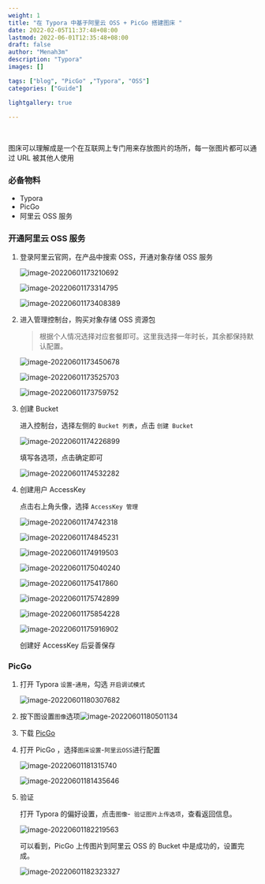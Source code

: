 ```yaml
---
weight: 1
title: "在 Typora 中基于阿里云 OSS + PicGo 搭建图床 "
date: 2022-02-05T11:37:48+08:00
lastmod: 2022-06-01T12:35:48+08:00
draft: false
author: "Menah3m"
description: "Typora"
images: []

tags: ["blog", "PicGo" ,"Typora", "OSS"]
categories: ["Guide"]

lightgallery: true

---
```


<br>

图床可以理解成是一个在互联网上专门用来存放图片的场所，每一张图片都可以通过 URL 被其他人使用

<!--more-->

### 必备物料

- Typora
- PicGo
- 阿里云 OSS 服务





### 开通阿里云 OSS 服务

1. 登录阿里云官网，在产品中搜索 OSS，开通对象存储 OSS 服务

   ![image-20220601173210692](https://menah3m-image-bucket.oss-cn-chengdu.aliyuncs.com/img/image-20220601173210692.png)

   ![image-20220601173314795](https://menah3m-image-bucket.oss-cn-chengdu.aliyuncs.com/img/image-20220601173314795.png)

   ![image-20220601173408389](https://menah3m-image-bucket.oss-cn-chengdu.aliyuncs.com/img/image-20220601173408389.png)

2. 进入管理控制台，购买对象存储 OSS 资源包

   > 根据个人情况选择对应套餐即可。这里我选择一年时长，其余都保持默认配置。

   ![image-20220601173450678](https://menah3m-image-bucket.oss-cn-chengdu.aliyuncs.com/img/image-20220601173450678.png)

   ![image-20220601173525703](https://menah3m-image-bucket.oss-cn-chengdu.aliyuncs.com/img/image-20220601173525703.png)

   ![image-20220601173759752](https://menah3m-image-bucket.oss-cn-chengdu.aliyuncs.com/img/image-20220601173759752.png)

3. 创建 Bucket

   进入控制台，选择左侧的 `Bucket 列表`，点击 `创建 Bucket`

   ![image-20220601174226899](https://menah3m-image-bucket.oss-cn-chengdu.aliyuncs.com/img/image-20220601174226899.png)

   填写各选项，点击确定即可

   ![image-20220601174532282](https://menah3m-image-bucket.oss-cn-chengdu.aliyuncs.com/img/image-20220601174532282.png)

4. 创建用户 AccessKey

   点击右上角头像，选择 `AccessKey 管理`

   ![image-20220601174742318](https://menah3m-image-bucket.oss-cn-chengdu.aliyuncs.com/img/image-20220601174742318.png)

   ![image-20220601174845231](https://menah3m-image-bucket.oss-cn-chengdu.aliyuncs.com/img/image-20220601174845231.png)

   ![image-20220601174919503](https://menah3m-image-bucket.oss-cn-chengdu.aliyuncs.com/img/image-20220601174919503.png)

   ![image-20220601175040240](https://menah3m-image-bucket.oss-cn-chengdu.aliyuncs.com/img/image-20220601175040240.png)

   ![image-20220601175417860](https://menah3m-image-bucket.oss-cn-chengdu.aliyuncs.com/img/image-20220601175417860.png)

   ![image-20220601175742899](https://menah3m-image-bucket.oss-cn-chengdu.aliyuncs.com/img/image-20220601175742899.png)

   ![image-20220601175854228](https://menah3m-image-bucket.oss-cn-chengdu.aliyuncs.com/img/image-20220601175854228.png)

   ![image-20220601175916902](https://menah3m-image-bucket.oss-cn-chengdu.aliyuncs.com/img/image-20220601175916902.png)

   创建好 AccessKey 后妥善保存



### PicGo

1. 打开 Typora `设置`-`通用`，勾选 `开启调试模式`

   ![image-20220601180307682](https://menah3m-image-bucket.oss-cn-chengdu.aliyuncs.com/img/image-20220601180307682.png)

2. 按下图设置`图像`选项![image-20220601180501134](https://menah3m-image-bucket.oss-cn-chengdu.aliyuncs.com/img/image-20220601180501134.png)

3. 下载 [PicGo](https://molunerfinn.com/PicGo/)

4. 打开 PicGo ，选择`图床设置`-`阿里云OSS`进行配置

   ![image-20220601181315740](https://menah3m-image-bucket.oss-cn-chengdu.aliyuncs.com/img/image-20220601181315740.png)

   ![image-20220601181435646](https://menah3m-image-bucket.oss-cn-chengdu.aliyuncs.com/img/image-20220601181435646.png)

5. 验证

   打开 Typora 的偏好设置，点击`图像`-` 验证图片上传选项`，查看返回信息。

   ![image-20220601182219563](https://menah3m-image-bucket.oss-cn-chengdu.aliyuncs.com/img/image-20220601182219563.png)

   可以看到，PicGo 上传图片到阿里云 OSS 的 Bucket 中是成功的，设置完成。

   ![image-20220601182323327](https://menah3m-image-bucket.oss-cn-chengdu.aliyuncs.com/img/image-20220601182323327.png)

